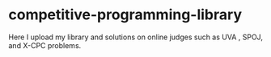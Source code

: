 # competitive-programming-library
Here I upload my library and solutions on online judges such as UVA , SPOJ, and X-CPC problems.

